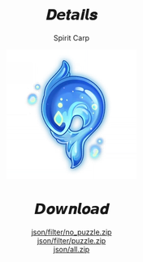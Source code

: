 <body>
  <div align="center">
    <h1>𝑫𝙚𝒕𝙖𝒊𝙡𝒔</h1>
    <p>Spirit Carp</p>
    <img src=item.webp>
    <h1>𝘿𝒐𝙬𝒏𝙡𝒐𝙖𝒅</h1>
    <a href="https://cdn.discordapp.com/attachments/1196691320752852992/1205506753752596542/No_puzzle.zip?ex=65d89ea7&is=65c629a7&hm=2cf27f1a92a6bae0347b8b7411b5fb25ea76d56461c6f5f20f682fa5c6d1daa6&">json/filter/no_puzzle.zip</a></br>
    <a href="https://cdn.discordapp.com/attachments/1196691320752852992/1205506754096398416/Puzzle.zip?ex=65d89ea7&is=65c629a7&hm=9a884d04484379193a519d965226681eec948b9a3f6ff5572cba17ef28ba1615&">json/filter/puzzle.zip</a></br>
    <a href="https://cdn.discordapp.com/attachments/1113678821011501076/1205505071098503190/Spirit_Carp.zip">json/all.zip</a></br>
  </div>
</body>
